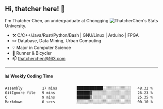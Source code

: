## Hi, thatcher here! :wave:

<img align="right" src="https://github-readme-stats.vercel.app/api?username=thatcherchen&title_color=333&text_color=777" alt="ThatcherChen's Stats" >

I'm Thatcher Chen, an undergraduate at Chongqing University.

- :hammer_and_pick:  C/C++/Java/Rust/Python/Bash | GNU/Linux | Arduino | FPGA
- :pencil2:  Database, Data Mining, Urban Computing
- :bulb:   Major in Computer Science
- :seedling:  Runner & Bicycler
- :mailbox: thatcherchen@163.com

---

#### :bar_chart: Weekly Coding Time

<!--START_SECTION:waka-->

```txt
Assembly         17 mins         ████████████░░░░░░░░░░░░░   48.32 %
GitIgnore file   9 mins          ██████▓░░░░░░░░░░░░░░░░░░   26.23 %
C                9 mins          ██████▒░░░░░░░░░░░░░░░░░░   25.35 %
Markdown         0 secs          ░░░░░░░░░░░░░░░░░░░░░░░░░   00.10 %
```

<!--END_SECTION:waka-->
